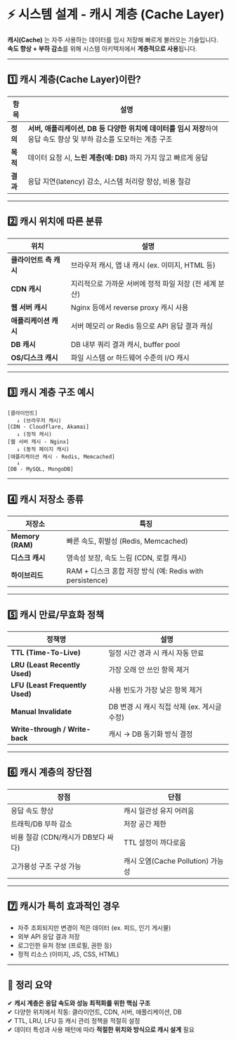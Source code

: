 # ⚡ 시스템 설계 - 캐시 계층 (Cache Layer)

**캐시(Cache)** 는 자주 사용하는 데이터를 임시 저장해 빠르게 불러오는 기술입니다.  
**속도 향상 + 부하 감소**를 위해 시스템 아키텍처에서 **계층적으로 사용**됩니다.

---

## 1️⃣ 캐시 계층(Cache Layer)이란?

| 항목       | 설명 |
|------------|------|
| **정의**   | **서버, 애플리케이션, DB 등 다양한 위치에 데이터를 임시 저장**하여 응답 속도 향상 및 부하 감소를 도모하는 계층 구조 |
| **목적**   | 데이터 요청 시, **느린 계층(예: DB)** 까지 가지 않고 빠르게 응답 |
| **결과**   | 응답 지연(latency) 감소, 시스템 처리량 향상, 비용 절감 |

---

## 2️⃣ 캐시 위치에 따른 분류

| 위치            | 설명 |
|------------------|------|
| **클라이언트 측 캐시** | 브라우저 캐시, 앱 내 캐시 (ex. 이미지, HTML 등) |
| **CDN 캐시**         | 지리적으로 가까운 서버에 정적 파일 저장 (전 세계 분산) |
| **웹 서버 캐시**     | Nginx 등에서 reverse proxy 캐시 사용 |
| **애플리케이션 캐시** | 서버 메모리 or Redis 등으로 API 응답 결과 캐싱 |
| **DB 캐시**          | DB 내부 쿼리 결과 캐시, buffer pool |
| **OS/디스크 캐시**   | 파일 시스템 or 하드웨어 수준의 I/O 캐시 |

---

## 3️⃣ 캐시 계층 구조 예시

```
[클라이언트]
   ↓ (브라우저 캐시)
[CDN - Cloudflare, Akamai]
   ↓ (정적 캐시)
[웹 서버 캐시 - Nginx]
   ↓ (동적 페이지 캐시)
[애플리케이션 캐시 - Redis, Memcached]
   ↓
[DB - MySQL, MongoDB]
```

---

## 4️⃣ 캐시 저장소 종류

| 저장소       | 특징 |
|--------------|------|
| **Memory (RAM)** | 빠른 속도, 휘발성 (Redis, Memcached) |
| **디스크 캐시** | 영속성 보장, 속도 느림 (CDN, 로컬 캐시) |
| **하이브리드**   | RAM + 디스크 혼합 저장 방식 (예: Redis with persistence) |

---

## 5️⃣ 캐시 만료/무효화 정책

| 정책명       | 설명 |
|--------------|------|
| **TTL (Time-To-Live)** | 일정 시간 경과 시 캐시 자동 만료 |
| **LRU (Least Recently Used)** | 가장 오래 안 쓰인 항목 제거 |
| **LFU (Least Frequently Used)** | 사용 빈도가 가장 낮은 항목 제거 |
| **Manual Invalidate** | DB 변경 시 캐시 직접 삭제 (ex. 게시글 수정) |
| **Write-through / Write-back** | 캐시 → DB 동기화 방식 결정 |

---

## 6️⃣ 캐시 계층의 장단점

| 장점                            | 단점 |
|---------------------------------|------|
| 응답 속도 향상                 | 캐시 일관성 유지 어려움 |
| 트래픽/DB 부하 감소             | 저장 공간 제한 |
| 비용 절감 (CDN/캐시가 DB보다 싸다) | TTL 설정이 까다로움 |
| 고가용성 구조 구성 가능          | 캐시 오염(Cache Pollution) 가능성 |

---

## 7️⃣ 캐시가 특히 효과적인 경우

- 자주 조회되지만 변경이 적은 데이터 (ex. 피드, 인기 게시물)  
- 외부 API 응답 결과 저장  
- 로그인한 유저 정보 (프로필, 권한 등)  
- 정적 리소스 (이미지, JS, CSS, HTML)

---

## 🎯 정리 요약

✔ **캐시 계층은 응답 속도와 성능 최적화를 위한 핵심 구조**  
✔ 다양한 위치에서 작동: 클라이언트, CDN, 서버, 애플리케이션, DB  
✔ TTL, LRU, LFU 등 캐시 관리 정책을 적절히 설정  
✔ 데이터 특성과 사용 패턴에 따라 **적절한 위치와 방식으로 캐시 설계** 필요  

